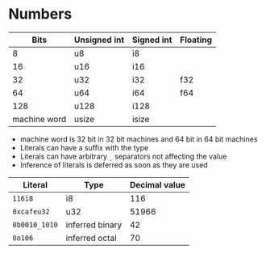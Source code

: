 # Numbers

| Bits         | Unsigned int | Signed int | Floating |
| ------------ | ------------ | ---------- | -------- |
| 8            | u8           | i8         |          |
| 16           | u16          | i16        |          |
| 32           | u32          | i32        | f32      |
| 64           | u64          | i64        | f64      |
| 128          | u128         | i128       |          |
| machine word | usize        | isize      |          |

- machine word is 32 bit in 32 bit machines and 64 bit in 64 bit machines
- Literals can have a suffix with the type
- Literals can have arbitrary `_` separators not affecting the value
- Inference of literals is deferred as soon as they are used

| Literal       | Type            | Decimal value |
| ------------- | --------------- | ------------- |
| `116i8`       | i8              | 116           |
| `0xcafeu32`   | u32             | 51966         |
| `0b0010_1010` | inferred binary | 42            |
| `0o106`       | inferred octal  | 70            |
